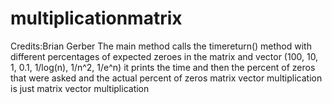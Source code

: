 # multiplicationmatrix
Credits:Brian Gerber
The main method calls the timereturn() method with different percentages of expected zeroes in the matrix and vector (100, 10, 1, 0.1, 1/log(n), 1/n^2, 1/e^n)
it prints the time and then the percent of zeros that were asked and the actual percent of zeros
matrix vector multiplication is just matrix vector multiplication
